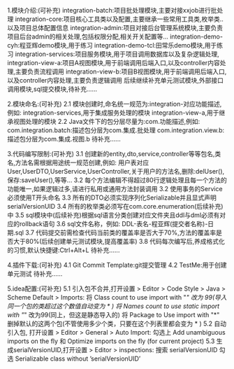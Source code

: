 1.模块介绍:(可补充)
 integration-batch:项目批处理模块,主要对接xxjob进行批处理
 integration-core:项目核心工具类以及配置,主要继承一些常用工具类,枚举类..以及项目总体配置信息
 integration-admin:项目对接后台管理系统模块,主要负责项目后台admin的相关处理,包括权限分配,相关开关配置等...
 integration-demo-cyh:程亚辉demo模块,用于练习
 integration-demo-tcl:田常乐demo模块,用于练习
 integration-services:项目服务模块,用于项目调用数据库以及复杂逻辑处理,
 integration-view-a:项目A视图模块,用于前端调用后端入口,以及controller内容处理,主要负责流程调用
 integration-view-b:项目B视图模块,用于前端调用后端入口,以及controller内容处理,主要负责逻辑调用
 后续继续补充单元测试模块,外部接口调用模块,sql提交模块,待补充......

2.模块命名:(可补充)
 2.1 模块创建时,命名统一规范为:integration-对应功能描述,例如:
    integration-services,用于集成服务处理的模块
    integration-view-a,用于继承视图处理的模块
 2.2 Java文件下的包分层尽量为:com.功能描述,例如:
    com.integration.batch:描述包分层为com.集成.批处理
    com.integration.view.b:描述包分层为com.集成.视图.b
 待补充......

3.代码编写限制:(可补充)
 3.1 创建新的entity,dto,service,controller等等包名,类名,方法名需根据用途统一规范创建,例如:
    用户表对应User,UserDTO,UserService,UserController,关于用户的方法名,删除:delUser(),保存:saveUser(),等等...
 3.2 每个方法编辑不得超过80行逻辑处理且每一个方法的功能唯一,如果逻辑过多,请进行私用或通用方法封装调用
 3.2 使用事务的Service必须使用T开头命名
 3.3 所有的DTO必须实现序列化Serializable并且显式声明serialVersionUID
 3.4 所有的枚举类必须写在com.core.enumeration(后续补充)中
 3.5 sql模块中(后续补充)根据sql语言分类创建对应文件夹且ddl与dml必须有对应的rollback语句
 3.6 sql文件名称，例如: DDL-表名-程亚辉(提交者名称)-日期.sql
 3.7 代码提交前需检查代码当前类的覆盖率是否大于70%,方法的覆盖率是否大于80%(后续创建单元测试模块,提高覆盖率)
 3.8 代码每次编写后,养成格式化的习惯,默认快捷键:Ctrl+Alt+L
 待补充......
 
4.插件下载:(可补充)
 4.1 Git Commit Template:git提交管理
 4.2 TestMe:用于创建单元测试
 待补充......
 
5.idea配置:(可补充)
 5.1 引入包不合并,打开设置 > Editor > Code Style > Java > Scheme Default > Imports:
    将 Class count to use import with "*" 改为 99(导入同一个包的类超过这个数值自动变为 * )
    将 Names count to use static import with "*" 改为99(同上，但这是静态导入的)
    将 Package to Use import with "*" 删掉默认的这两个包(不管使用多少个类，只要在这个列表里都会变为 * )
 5.2 自动引入包, 打开设置 > Editor > General > Auto Import:
    勾选上 Add unambiguous imports on the fly 和 Optimize imports on the fly (for current project)
 5.3 生成serialVersionUID,打开设置 > Editor > inspections:
    搜索 serialVersionUID 勾选 Serializable class without ’serialVersionUID’ 